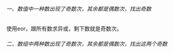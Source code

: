 ###### 一、数值中一种数出现了奇数次，其余都是偶数次，找出奇数

使用eor，跟所有数求异或，剩下数就是奇数次。

###### 二、数组中两种数出现了奇数次，其余都是偶数次，找出这两个奇数



